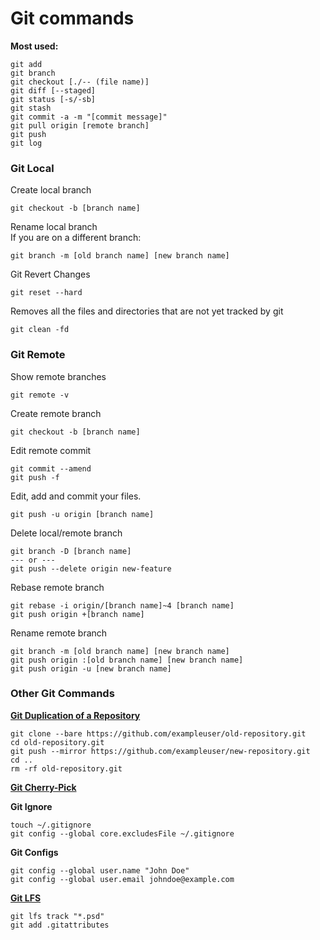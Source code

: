 # Git commands

**Most used:**
```
git add
git branch
git checkout [./-- (file name)]
git diff [--staged]
git status [-s/-sb]
git stash
git commit -a -m "[commit message]"
git pull origin [remote branch]
git push
git log
```

### Git Local

Create local branch
```
git checkout -b [branch name]
```

Rename local branch <br />
If you are on a different branch:
```
git branch -m [old branch name] [new branch name]
```

Git Revert Changes
```
git reset --hard
```

Removes all the files and directories that are not yet tracked by git
```
git clean -fd
```

### Git Remote

Show remote branches
```
git remote -v
```

Create remote branch
```
git checkout -b [branch name]
```

Edit remote commit
```
git commit --amend
git push -f
```

Edit, add and commit your files.
```
git push -u origin [branch name]
```

Delete local/remote branch
```
git branch -D [branch name]
--- or ---
git push --delete origin new-feature
```

Rebase remote branch
```
git rebase -i origin/[branch name]~4 [branch name]
git push origin +[branch name]
```

Rename remote branch
```
git branch -m [old branch name] [new branch name]
git push origin :[old branch name] [new branch name]
git push origin -u [new branch name]
```

### Other Git Commands
**[Git Duplication of a Repository](https://docs.github.com/en/free-pro-team@latest/github/creating-cloning-and-archiving-repositories/duplicating-a-repository)**
```
git clone --bare https://github.com/exampleuser/old-repository.git
cd old-repository.git
git push --mirror https://github.com/exampleuser/new-repository.git
cd ..
rm -rf old-repository.git
```
**[Git Cherry-Pick](https://git-scm.com/docs/git-cherry-pick)**

**Git Ignore**
```
touch ~/.gitignore
git config --global core.excludesFile ~/.gitignore
```

**Git Configs**
```
git config --global user.name "John Doe"
git config --global user.email johndoe@example.com
```

**[Git LFS](https://git-lfs.github.com/)**
```
git lfs track "*.psd"
git add .gitattributes
```
